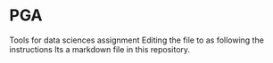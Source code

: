 # PGA
Tools for data sciences assignment
Editing the file to as following the instructions
Its a markdown file in this repository.
